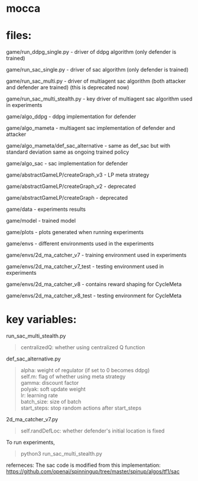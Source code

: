 # mocca

# files:

game/run_ddpg_single.py - driver of ddpg algorithm (only defender is trained)

game/run_sac_single.py - driver of sac algorithm (only defender is trained)

game/run_sac_multi.py - driver of multiagent sac algorithm (both attacker and defender are trained) (this is deprecated now)

game/run_sac_multi_stealth.py - key driver of multiagent sac algorithm used in experiments

game/algo_ddpg - ddpg implementation for defender

game/algo_mameta  - multiagent sac implementation of defender and attacker

game/algo_mameta/def_sac_alternative - same as def_sac but with standard deviation same as ongoing trained policy

game/algo_sac - sac implementation for defender

game/abstractGameLP/createGraph_v3 - LP meta strategy

game/abstractGameLP/createGraph_v2 - deprecated

game/abstractGameLP/createGraph - deprecated

game/data - experiments results

game/model - trained model

game/plots - plots generated when running experiments

game/envs - different environments used in the experiments

game/envs/2d_ma_catcher_v7 - training environment used in experiments

game/envs/2d_ma_catcher_v7_test - testing environment used in experiments

game/envs/2d_ma_catcher_v8 - contains reward shaping for CycleMeta

game/envs/2d_ma_catcher_v8_test - testing environment for CycleMeta

# key variables:

run_sac_multi_stealth.py
>centralizedQ: whether using centralized Q function

def_sac_alternative.py
>alpha: weight of regulator (if set to 0 becomes ddpg)<br/>
>self.m: flag of whether using meta strategy<br/>
>gamma: discount factor<br/>
>polyak: soft update weight<br/>
>lr: learning rate<br/>
>batch_size: size of batch<br/>
>start_steps: stop random actions after start_steps

2d_ma_catcher_v7.py
>self.randDefLoc: whether defender's initial location is fixed

To run experiments, 
>python3 run_sac_multi_stealth.py


referneces:
The sac code is modified from this implementation: https://github.com/openai/spinningup/tree/master/spinup/algos/tf1/sac